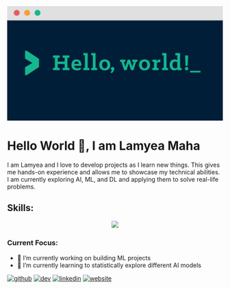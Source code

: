 
<!--#### App developer, AI enthusiast, content writer and a social introvert-->
![App developer, AI enthusiast, content writer and a social introvert](https://github.com/lamyeamaha/lamyeamaha/blob/main/banner.png)

# Hello World 👋, I am Lamyea Maha
I am Lamyea and I love to develop projects as I learn new things. This gives me hands-on experience and allows me to showcase my technical abilities. I am currently exploring AI, ML, and DL and applying them to solve real-life problems. 

## Skills:
<!--https://github.com/tandpfun/skill-icons#icons-list-->
<p align="center">
  <a href="https://skillicons.dev">
    <img src="https://skillicons.dev/icons?i=py,tensorflow,androidstudio,git,java,c,cpp,ai,html,css,django&perline=11" />
  </a>
</p>

### Current Focus:
- 🔭 I’m currently working on building ML projects 
- 🌱 I’m currently learning to statistically explore different AI models 


<!--
### Check out what I am currently working on!
<img src="" width=256 />
-->
[<img src='https://cdn.jsdelivr.net/npm/simple-icons@3.0.1/icons/github.svg' alt='github' height='40'>](https://github.com/lamyeamaha)  [<img src='https://cdn.jsdelivr.net/npm/simple-icons@3.0.1/icons/dev-dot-to.svg' alt='dev' height='40'>](https://dev.to/lamyeamaha)  [<img src='https://cdn.jsdelivr.net/npm/simple-icons@3.0.1/icons/linkedin.svg' alt='linkedin' height='40'>](https://www.linkedin.com/in/lamyeamaha/)  [<img src='https://cdn.jsdelivr.net/npm/simple-icons@3.0.1/icons/icloud.svg' alt='website' height='40'>](https://github.com/lamyeamaha)  

